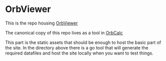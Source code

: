 # OrbViewer

This is the repo housing [OrbViewer](https://parsecsreach.com/orbviwer)

The canonical copy of this repo lives as a tool in [OrbCalc](https://github.com/wselwood/orbcalc)

This part is the static assets that should be enough to host the basic part of the site.
In the directory above there is a go tool that will generate the required datafiles and host the site locally when you want to test things.